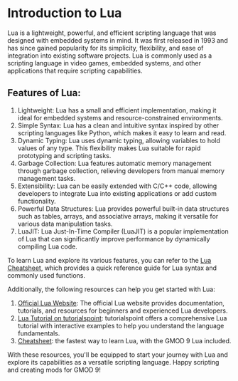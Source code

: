 # Introduction to Lua

Lua is a lightweight, powerful, and efficient scripting language that was designed with embedded systems in mind. It was first released in 1993 and has since gained popularity for its simplicity, flexibility, and ease of integration into existing software projects. Lua is commonly used as a scripting language in video games, embedded systems, and other applications that require scripting capabilities.

## Features of Lua:
1. Lightweight: Lua has a small and efficient implementation, making it ideal for embedded systems and resource-constrained environments.
2. Simple Syntax: Lua has a clean and intuitive syntax inspired by other scripting languages like Python, which makes it easy to learn and read.
3. Dynamic Typing: Lua uses dynamic typing, allowing variables to hold values of any type. This flexibility makes Lua suitable for rapid prototyping and scripting tasks.
4. Garbage Collection: Lua features automatic memory management through garbage collection, relieving developers from manual memory management tasks.
5. Extensibility: Lua can be easily extended with C/C++ code, allowing developers to integrate Lua into existing applications or add custom functionality.
6. Powerful Data Structures: Lua provides powerful built-in data structures such as tables, arrays, and associative arrays, making it versatile for various data manipulation tasks.
7. LuaJIT: Lua Just-In-Time Compiler (LuaJIT) is a popular implementation of Lua that can significantly improve performance by dynamically compiling Lua code.

To learn Lua and explore its various features, you can refer to the [Lua Cheatsheet](https://devhints.io/lua), which provides a quick reference guide for Lua syntax and commonly used functions.

Additionally, the following resources can help you get started with Lua:

1. [Official Lua Website](https://www.lua.org/): The official Lua website provides documentation, tutorials, and resources for beginners and experienced Lua developers.
2. [Lua Tutorial on tutorialspoint](https://www.tutorialspoint.com/lua/index.htm): tutorialspoint offers a comprehensive Lua tutorial with interactive examples to help you understand the language fundamentals.
3. [Cheatsheet](cheatsheet.md): the fastest way to learn Lua, with the GMOD 9 Lua included.

With these resources, you'll be equipped to start your journey with Lua and explore its capabilities as a versatile scripting language. Happy scripting and creating mods for GMOD 9!
